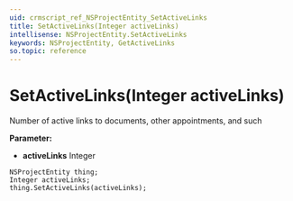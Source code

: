 ```yaml
---
uid: crmscript_ref_NSProjectEntity_SetActiveLinks
title: SetActiveLinks(Integer activeLinks)
intellisense: NSProjectEntity.SetActiveLinks
keywords: NSProjectEntity, GetActiveLinks
so.topic: reference
---
```


# SetActiveLinks(Integer activeLinks)

Number of active links to documents, other appointments, and such

**Parameter:** 
* **activeLinks** Integer

```crmscript
NSProjectEntity thing;
Integer activeLinks;
thing.SetActiveLinks(activeLinks);
```

